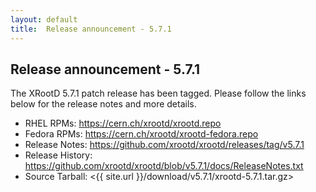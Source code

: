 ```yaml
---
layout: default
title:  Release announcement - 5.7.1
---
```


Release announcement - 5.7.1
----------------------------

The XRootD 5.7.1 patch release has been tagged.
Please follow the links below for the release notes and more details.

 * RHEL RPMs: <https://cern.ch/xrootd/xrootd.repo>
 * Fedora RPMs: <https://cern.ch/xrootd/xrootd-fedora.repo>
 * Release Notes: <https://github.com/xrootd/xrootd/releases/tag/v5.7.1>
 * Release History: <https://github.com/xrootd/xrootd/blob/v5.7.1/docs/ReleaseNotes.txt>
 * Source Tarball: <{{ site.url }}/download/v5.7.1/xrootd-5.7.1.tar.gz>

